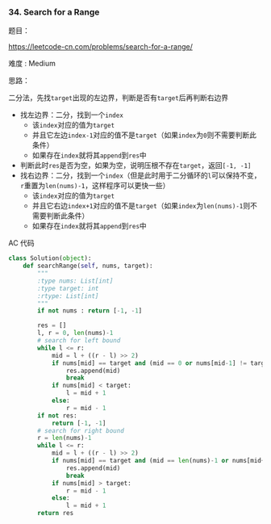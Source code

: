 ### 34. Search for a Range



题目：

 https://leetcode-cn.com/problems/search-for-a-range/



难度 : Medium



思路：

二分法，先找```target```出现的左边界，判断是否有```target```后再判断右边界

- 找左边界：二分，找到一个```index```
    - 该```index```对应的值为```target```  
    - 并且它左边```index-1```对应的值不是```target```（如果```index```为```0```则不需要判断此条件）
    - 如果存在```index```就将其```append```到```res```中
- 判断此时```res```是否为空，如果为空，说明压根不存在```target```，返回```[-1, -1]```
- 找右边界：二分，找到一个```index```（但是此时用于二分循环的```l```可以保持不变，```r```重置为```len(nums)-1```，这样程序可以更快一些）
    - 该```index```对应的值为```target```
    - 并且它右边```index+1```对应的值不是```target```（如果```index```为```len(nums)-1```则不需要判断此条件）   
    - 如果存在```index```就将其```append```到```res```中



AC 代码




```python
class Solution(object):
    def searchRange(self, nums, target):
        """
        :type nums: List[int]
        :type target: int
        :rtype: List[int]
        """
        if not nums : return [-1, -1]

        res = []
        l, r = 0, len(nums)-1
        # search for left bound
        while l <= r:
            mid = l + ((r - l) >> 2)
            if nums[mid] == target and (mid == 0 or nums[mid-1] != target):
                res.append(mid)
                break
            if nums[mid] < target:
                l = mid + 1
            else:
                r = mid - 1
        if not res:
            return [-1, -1]
        # search for right bound
        r = len(nums)-1
        while l <= r:
            mid = l + ((r - l) >> 2)
            if nums[mid] == target and (mid == len(nums)-1 or nums[mid+1] != target):
                res.append(mid)
                break
            if nums[mid] > target:
                r = mid - 1
            else:
                l = mid + 1       
        return res
```






